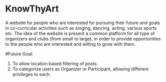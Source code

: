 # KnowThyArt
A website for people who are interested for pursuing their future and goals in co-curricular activities such as singing, dancing, acting, various sports etc. The idea of the website is present a common platform for all type of organizers and clubs (from small to large), in order to provide opportunities to the people who are interested and willing to grow with them.

#Future Goal:

1. To allow location based filtering of posts.
2. To categorize users as Organizer or Participant, allowing different privileges to each.
